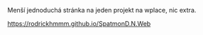 Menší jednoduchá stránka na jeden projekt na wplace, nic extra.

https://rodrickhmmm.github.io/SpatmonD.N.Web
